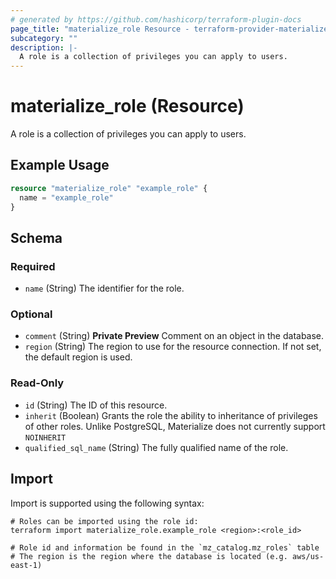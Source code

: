 ```yaml
---
# generated by https://github.com/hashicorp/terraform-plugin-docs
page_title: "materialize_role Resource - terraform-provider-materialize"
subcategory: ""
description: |-
  A role is a collection of privileges you can apply to users.
---
```


# materialize_role (Resource)

A role is a collection of privileges you can apply to users.

## Example Usage

```terraform
resource "materialize_role" "example_role" {
  name = "example_role"
}
```

<!-- schema generated by tfplugindocs -->
## Schema

### Required

- `name` (String) The identifier for the role.

### Optional

- `comment` (String) **Private Preview** Comment on an object in the database.
- `region` (String) The region to use for the resource connection. If not set, the default region is used.

### Read-Only

- `id` (String) The ID of this resource.
- `inherit` (Boolean) Grants the role the ability to inheritance of privileges of other roles. Unlike PostgreSQL, Materialize does not currently support `NOINHERIT`
- `qualified_sql_name` (String) The fully qualified name of the role.

## Import

Import is supported using the following syntax:

```shell
# Roles can be imported using the role id:
terraform import materialize_role.example_role <region>:<role_id>

# Role id and information be found in the `mz_catalog.mz_roles` table
# The region is the region where the database is located (e.g. aws/us-east-1)
```
